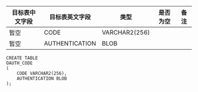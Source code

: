 <!--sec data-title="授权码" data-id="section0" data-show=true ces-->

| 目标表中文字段 | 目标表英文字段        | 类型            | 是否为空 | 备注   |
| ------- | -------------- | ------------- | ---- | ---- |
| 暂空      | CODE           | VARCHAR2(256) |      |      |
| 暂空      | AUTHENTICATION | BLOB          |      |      |


<!--endsec-->

<!--sec data-title="DDL" data-id="section1" data-show=true ces-->

    CREATE TABLE
    OAUTH_CODE
    (
        CODE VARCHAR2(256),
        AUTHENTICATION BLOB
    );

<!--endsec-->
